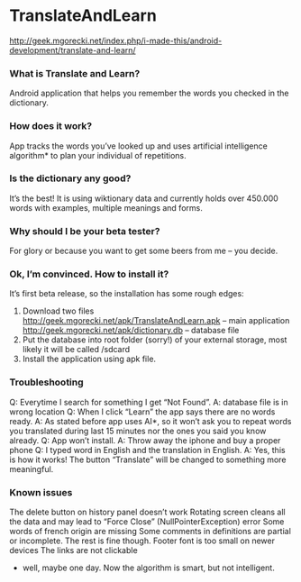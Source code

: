 TranslateAndLearn
=================
http://geek.mgorecki.net/index.php/i-made-this/android-development/translate-and-learn/

### What is Translate and Learn?
Android application that helps you remember the words you checked in the dictionary.

### How does it work?
App tracks the words you’ve looked up and uses artificial intelligence algorithm* to plan your individual of repetitions.

### Is the dictionary any good?
It’s the best! It is using wiktionary data and currently holds over 450.000 words with examples, multiple meanings and forms.

### Why should I be your beta tester?
For glory or because you want to get some beers from me – you decide.

### Ok, I’m convinced. How to install it?
It’s first beta release, so the installation has some rough edges:
1. Download two files
  http://geek.mgorecki.net/apk/TranslateAndLearn.apk – main application
	http://geek.mgorecki.net/apk/dictionary.db – database file
2. Put the database into root folder (sorry!) of your external storage, most likely it will be called /sdcard
3. Install the application using apk file.

### Troubleshooting
Q: Everytime I search for something I get “Not Found”. A: database file is in wrong location
Q: When I click “Learn” the app says there are no words ready. A: As stated before app uses AI*, so it won’t ask you to repeat words you translated during last 15 minutes nor the ones you said you know already.
Q: App won’t install. A: Throw away the iphone and buy a proper phone
Q: I typed word in English and the translation in English. A: Yes, this is how it works! The button “Translate” will be changed to something more meaningful.

### Known issues
The delete button on history panel doesn’t work
Rotating screen cleans all the data and may lead to “Force Close” (NullPointerException) error
Some words of french origin are missing
Some comments in definitions are partial or incomplete. The rest is fine though.
Footer font is too small on newer devices
The links are not clickable
* well, maybe one day. Now the algorithm is smart, but not intelligent.
